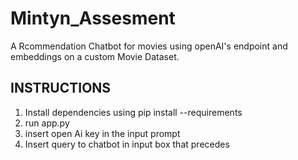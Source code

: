 # Mintyn_Assesment


A Rcommendation Chatbot for movies using openAI's endpoint and embeddings on a custom Movie Dataset.

## INSTRUCTIONS
1. Install dependencies using pip install --requirements
2. run app.py
3. insert open Ai key in the input prompt
4. Insert query to chatbot in input box that precedes
